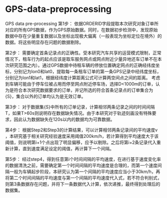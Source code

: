 # GPS-data-preprocessing
GPS data pre-processing 
第1步：
依据ORDERID字段提取本次研究对象订单所对应的所有GPS数据，作为GPS原始数据。同时，在数据初步检测中，发现原始数据中存在少量重复数据以及坐标出现极大偏离（一般表现为坐标定位在境外）的数据。将这些明显存在问题的数据剔除。

第2步：
需要确定首条记录点的正确性。受本研究汽车共享的运营模式限制，正常情况下，租车行为的起点应该是取车服务网点或网点附近少量异地还车订单不在本次研究范围之内）。通过GPS数据中待租车辆的停放位置确定网点的正确经纬度坐标，分别记为lon0和lat0，提取每一条租车订单的第一条GPS记录中经纬度坐标，分别记为lon1和lat1，根据经纬度计算距离公式可计算两空间点之间的距离。
考虑到车辆可能由于停车位被占用而停至网点附近停车场，选择D<1000m的订单，认为是符合本次研究数据要求的订单，并记所选的符合首条记录点的订单集合为{S}，集合以外的订单均认为是无效订单。

第3步：
对于数据集{S}中所有的订单记录，计算相邻两条记录之间的时间间隔T，如果T>60s则说明存在数据缺失情况。由于本研究对于轨迹刻画没有特殊要求，因此认为数据缺失在120s以内的数据均为可靠数据。

第4步：
根据Step2和Step3的计算结果，可以计算相邻两条记录间的平均速度v ，本研究基于相关研究经验速度采用阈值200km/h，若计算得到平均速度大于该阈值，则说明第i+1个点出现了明显偏移，应予以剔除。之后将第i+2条记录代入重新计算，直到速度满足设定的阈值，再计算下一个间隔。

第5步：
经过step4，得到任意第i个时间间隔的平均速度，在进行基于速度变化率的数据清洗之前，需要确定第一个时间间隔的平均速度是合理的，而第一个速度间隔一般为车辆起步阶段，本研究认为第一个间隔的平均速度应当小于30km/h，再将第二个时间间隔的平均速度与第一个间隔的平均速度代入式，若不符合判别式，则第3条数据存在问题，并将下一条数据代入计算，依次递推，最终得到处理后的数据集。
